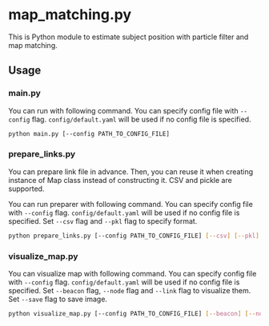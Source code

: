 # map_matching.py
This is Python module to estimate subject position with particle filter and map matching.

## Usage
### main.py
You can run with following command.
You can specify config file with `--config` flag.
`config/default.yaml` will be used if no config file is specified.
```sh
python main.py [--config PATH_TO_CONFIG_FILE]
```

### prepare_links.py
You can prepare link file in advance.
Then, you can reuse it when creating instance of Map class instead of constructing it.
CSV and pickle are supported.

You can run preparer with following command.
You can specify config file with `--config` flag.
`config/default.yaml` will be used if no config file is specified.
Set `--csv` flag and `--pkl` flag to specify format.
```sh
python prepare_links.py [--config PATH_TO_CONFIG_FILE] [--csv] [--pkl]
```

### visualize_map.py
You can visualize map with following command.
You can specify config file with `--config` flag.
`config/default.yaml` will be used if no config file is specified.
Set `--beacon` flag, `--node` flag and `--link` flag to visualize them.
Set `--save` flag to save image.
```sh
python visualize_map.py [--config PATH_TO_CONFIG_FILE] [--beacon] [--node] [--link] [--save]
```
